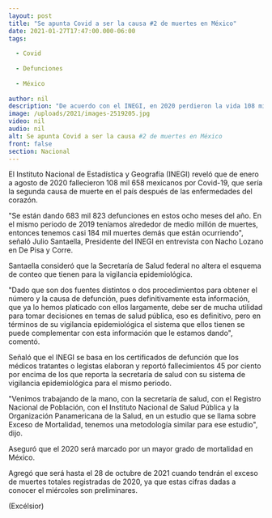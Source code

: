 ```yaml
---
layout: post
title: "Se apunta Covid a ser la causa #2 de muertes en México"
date: 2021-01-27T17:47:00.000-06:00
tags:
  
  - Covid
  
  - Defunciones
  
  - México
  
author: nil
description: "De acuerdo con el INEGI, en 2020 perdieron la vida 108 mil 658 de mexicanos por el SARS-CoV-2; rechaza su presidente Julio Santaella que Ssa altere esquema de conteo"
image: /uploads/2021/images-2519205.jpg
video: nil
audio: nil
alt: Se apunta Covid a ser la causa #2 de muertes en México
front: false
section: Nacional
---
```


El Instituto Nacional de Estadística y  Geografía (INEGI) reveló que de enero a agosto de 2020 fallecieron 108 mil 658 mexicanos por Covid-19, que sería la segunda causa de muerte en el país después de las enfermedades del corazón.

"Se están dando 683 mil 823 defunciones en estos ocho meses del año. En el mismo periodo de 2019 teníamos alrededor de medio millón de muertes, entonces tenemos casi 184 mil muertes demás que están ocurriendo", señaló Julio Santaella, Presidente del INEGI en entrevista con Nacho Lozano en De Pisa y Corre.

Santaella consideró que la Secretaría de Salud federal no altera el esquema de conteo que tienen para la vigilancia epidemiológica.

"Dado que son dos fuentes distintos o dos procedimientos para obtener el número y la causa de defunción, pues definitivamente esta información, que ya lo hemos platicado con ellos largamente, debe ser de mucha utilidad para tomar decisiones en temas de salud pública, eso es definitivo, pero en términos de su vigilancia epidemiológica el sistema que ellos tienen se puede complementar con esta información que le estamos dando", comentó.

Señaló que el INEGI se basa en los certificados de defunción que los médicos tratantes o legistas elaboran y reportó fallecimientos 45 por ciento por encima de los que reporta la secretaría de salud con su sistema de vigilancia epidemiológica para el mismo periodo.

"Venimos trabajando de la mano, con la secretaría de salud, con el Registro Nacional de Población, con el Instituto Nacional de Salud Pública y la Organización Panamericana de la Salud, en un estudio que se llama sobre Exceso de Mortalidad, tenemos una metodología similar para ese estudio", dijo.

Aseguró que el 2020 será marcado por un mayor grado de mortalidad en México.

Agregó que será hasta el 28 de octubre de 2021 cuando tendrán el exceso de muertes totales registradas de 2020, ya que estas cifras dadas a conocer el miércoles son preliminares.

(Excélsior)